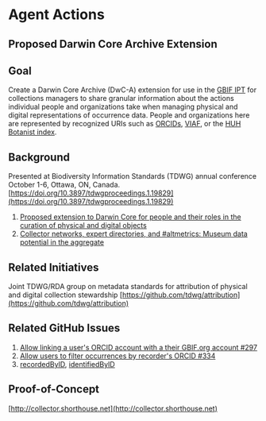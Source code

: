 Agent Actions
=============

Proposed Darwin Core Archive Extension
--------------------------------------

Goal
-----
Create a Darwin Core Archive (DwC-A) extension for use in the [GBIF IPT](https://www.gbif.org/ipt) for collections managers to share granular information about the actions individual people and organizations take when managing physical and digital representations of occurrence data. People and organizations here are represented by recognized URIs such as [ORCIDs](https://orcid.org/), [VIAF](https://viaf.org/), or the [HUH Botanist index](http://kiki.huh.harvard.edu/databases/botanist_index.html).

Background
----------

Presented at Biodiversity Information Standards (TDWG) annual conference October 1-6, Ottawa, ON, Canada.
[https://doi.org/10.3897/tdwgproceedings.1.19829](https://doi.org/10.3897/tdwgproceedings.1.19829)

1. [Proposed extension to Darwin Core for people and their roles in the curation of physical and digital objects](https://www.slideshare.net/DavidShorthouse/proposed-extension-to-darwin-core-for-people)
2. [Collector networks, expert directories, and #altmetrics: Museum data potential in the aggregate](https://www.slideshare.net/DavidShorthouse/collector-networks-expert-directories-and-altmetrics-museum-data-potential-in-the-aggregate)

Related Initiatives
-------------------
Joint TDWG/RDA group on metadata standards for attribution of physical and digital collection stewardship
[https://github.com/tdwg/attribution](https://github.com/tdwg/attribution)

Related GitHub Issues
---------------------
1. [Allow linking a user's ORCID account with a their GBIF.org account #297](https://github.com/gbif/portal16/issues/297)
2. [Allow users to filter occurrences by recorder's ORCID #334](https://github.com/gbif/portal16/issues/334)
3. [recordedByID](https://github.com/tdwg/dwc/issues/102), [identifiedByID](https://github.com/tdwg/dwc/issues/101)

Proof-of-Concept
----------------
[http://collector.shorthouse.net](http://collector.shorthouse.net)

